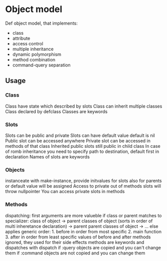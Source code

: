 # Object model

Def object model, that implements:

- class
- attribute 
- access control
- multiple inheritance
- dynamic polymorphism
- method combination
- command-query separation

## Usage

### Class

Class have state which described by slots
Class can inherit multiple classes
Class declared by defclass
Classes are keywords

### Slots

Slots can be public and private
Slots can have default value default is nil
Public slot can be accessed anywhere
Private slot can be accessed in methods of that class
Inherited public slots still public in child class
In case of romb inheritance you need to specify path to destination, default first in declaration
Names of slots are keywords

### Objects

instanceate with make-instance, provide initvalues for slots also for parents or default value will be assigned
Access to private out of methods slots will throw nullpointer
You can access private slots in methods

### Methods
dispatching:
    first arguments are more valueble
    if class or parent matches to specializer:
        class of object -> parent classes of object (sorts in order of multi inheretance declaration) -> parent parent classes of object -> ...
    else applies generic
order:
    1. before in order from most specific
    2. main function
    3. after in order from least specific
values of before and after methods ignored, they used for their side effects
methods are keywords and dispatches with dispatch
if :query objects are copied and you can't change them
if :command objects are not copied and you can change them

